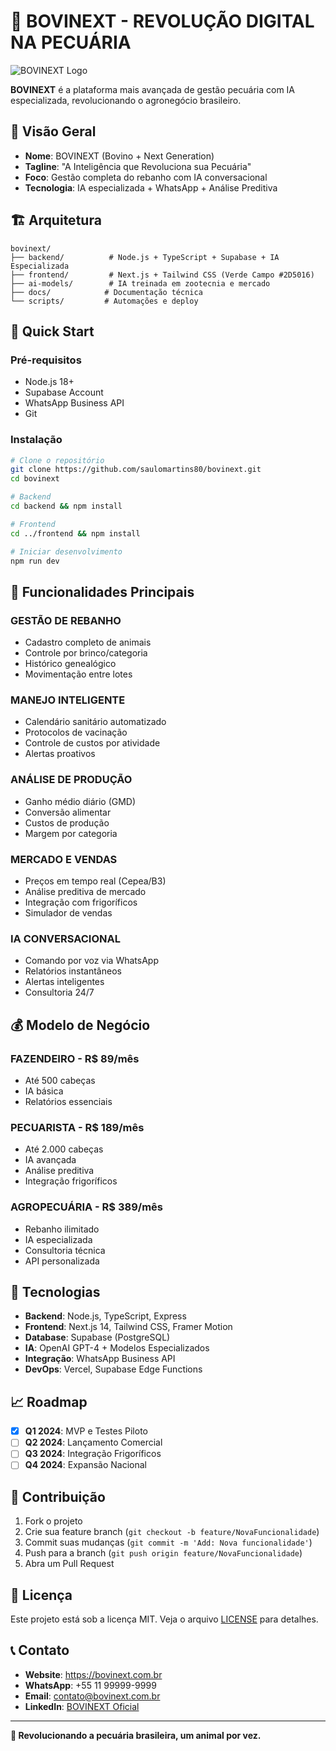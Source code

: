 # 🐂 BOVINEXT - REVOLUÇÃO DIGITAL NA PECUÁRIA

![BOVINEXT Logo](https://img.shields.io/badge/BOVINEXT-2D5016?style=for-the-badge&logo=cow&logoColor=white)

**BOVINEXT** é a plataforma mais avançada de gestão pecuária com IA especializada, revolucionando o agronegócio brasileiro.

## 🎯 Visão Geral

- **Nome**: BOVINEXT (Bovino + Next Generation)
- **Tagline**: "A Inteligência que Revoluciona sua Pecuária"
- **Foco**: Gestão completa do rebanho com IA conversacional
- **Tecnologia**: IA especializada + WhatsApp + Análise Preditiva

## 🏗️ Arquitetura

```
bovinext/
├── backend/          # Node.js + TypeScript + Supabase + IA Especializada
├── frontend/         # Next.js + Tailwind CSS (Verde Campo #2D5016)
├── ai-models/        # IA treinada em zootecnia e mercado
├── docs/            # Documentação técnica
└── scripts/         # Automações e deploy
```

## 🚀 Quick Start

### Pré-requisitos
- Node.js 18+
- Supabase Account
- WhatsApp Business API
- Git

### Instalação
```bash
# Clone o repositório
git clone https://github.com/saulomartins80/bovinext.git
cd bovinext

# Backend
cd backend && npm install

# Frontend  
cd ../frontend && npm install

# Iniciar desenvolvimento
npm run dev
```

## 🐂 Funcionalidades Principais

### **GESTÃO DE REBANHO**
- Cadastro completo de animais
- Controle por brinco/categoria
- Histórico genealógico
- Movimentação entre lotes

### **MANEJO INTELIGENTE**
- Calendário sanitário automatizado
- Protocolos de vacinação
- Controle de custos por atividade
- Alertas proativos

### **ANÁLISE DE PRODUÇÃO**
- Ganho médio diário (GMD)
- Conversão alimentar
- Custos de produção
- Margem por categoria

### **MERCADO E VENDAS**
- Preços em tempo real (Cepea/B3)
- Análise preditiva de mercado
- Integração com frigoríficos
- Simulador de vendas

### **IA CONVERSACIONAL**
- Comando por voz via WhatsApp
- Relatórios instantâneos
- Alertas inteligentes
- Consultoria 24/7

## 💰 Modelo de Negócio

### **FAZENDEIRO** - R$ 89/mês
- Até 500 cabeças
- IA básica
- Relatórios essenciais

### **PECUARISTA** - R$ 189/mês
- Até 2.000 cabeças
- IA avançada
- Análise preditiva
- Integração frigoríficos

### **AGROPECUÁRIA** - R$ 389/mês
- Rebanho ilimitado
- IA especializada
- Consultoria técnica
- API personalizada

## 🔧 Tecnologias

- **Backend**: Node.js, TypeScript, Express
- **Frontend**: Next.js 14, Tailwind CSS, Framer Motion
- **Database**: Supabase (PostgreSQL)
- **IA**: OpenAI GPT-4 + Modelos Especializados
- **Integração**: WhatsApp Business API
- **DevOps**: Vercel, Supabase Edge Functions

## 📈 Roadmap

- [x] **Q1 2024**: MVP e Testes Piloto
- [ ] **Q2 2024**: Lançamento Comercial
- [ ] **Q3 2024**: Integração Frigoríficos
- [ ] **Q4 2024**: Expansão Nacional

## 🤝 Contribuição

1. Fork o projeto
2. Crie sua feature branch (`git checkout -b feature/NovaFuncionalidade`)
3. Commit suas mudanças (`git commit -m 'Add: Nova funcionalidade'`)
4. Push para a branch (`git push origin feature/NovaFuncionalidade`)
5. Abra um Pull Request

## 📄 Licença

Este projeto está sob a licença MIT. Veja o arquivo [LICENSE](LICENSE) para detalhes.

## 📞 Contato

- **Website**: https://bovinext.com.br
- **WhatsApp**: +55 11 99999-9999
- **Email**: contato@bovinext.com.br
- **LinkedIn**: [BOVINEXT Oficial](https://linkedin.com/company/bovinext)

---

**🐂 Revolucionando a pecuária brasileira, um animal por vez.**
